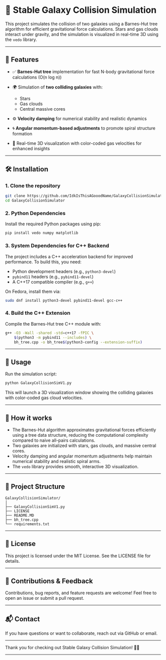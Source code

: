 
# 🌌 Stable Galaxy Collision Simulation

This project simulates the collision of two galaxies using a Barnes-Hut tree algorithm for efficient gravitational force calculations. Stars and gas clouds interact under gravity, and the simulation is visualized in real-time 3D using the `vedo` library.

---

## 🚀 Features

* ✅ **Barnes-Hut tree** implementation for fast N-body gravitational force calculations (O(n log n))
* 🌍 Simulation of **two colliding galaxies** with:

  * Stars
  * Gas clouds
  * Central massive cores
* ⚙️ **Velocity damping** for numerical stability and realistic dynamics
* 🌀 **Angular momentum-based adjustments** to promote spiral structure formation
* 🎨 Real-time 3D visualization with color-coded gas velocities for enhanced insights

---

## 🛠️ Installation

### 1. Clone the repository

```bash
git clone https://github.com/IdkIsThisAGooodName/GalaxyCollisionSimulator.git
cd GalaxyCollisionSimulator
```

### 2. Python Dependencies

Install the required Python packages using pip:

```bash
pip install vedo numpy matplotlib
```

### 3. System Dependencies for C++ Backend

The project includes a C++ acceleration backend for improved performance. To build this, you need:

* Python development headers (e.g., `python3-devel`)
* `pybind11` headers (e.g., `pybind11-devel`)
* A C++17 compatible compiler (e.g., `g++`)

On Fedora, install them via:

```bash
sudo dnf install python3-devel pybind11-devel gcc-c++
```

### 4. Build the C++ Extension

Compile the Barnes-Hut tree C++ module with:

```bash
g++ -O3 -Wall -shared -std=c++17 -fPIC \
    $(python3 -m pybind11 --includes) \
    bh_tree.cpp -o bh_tree$(python3-config --extension-suffix)
```

---

## 🚀 Usage

Run the simulation script:

```bash
python GalaxyCollisionSimV1.py
```

This will launch a 3D visualization window showing the colliding galaxies with color-coded gas cloud velocities.

---

## 🧩 How it works

* The Barnes-Hut algorithm approximates gravitational forces efficiently using a tree data structure, reducing the computational complexity compared to naive all-pairs calculations.
* Two galaxies are initialized with stars, gas clouds, and massive central cores.
* Velocity damping and angular momentum adjustments help maintain numerical stability and realistic spiral arms.
* The `vedo` library provides smooth, interactive 3D visualization.

---

## 📂 Project Structure

```
GalaxyCollisionSimulator/
│
├── GalaxyCollisionSimV1.py
├── LICENSE
├── README.MD
├── bh_tree.cpp
└── requirements.txt
```

---

## 📝 License

This project is licensed under the MIT License. See the LICENSE file for details.

---

## 🙏 Contributions & Feedback

Contributions, bug reports, and feature requests are welcome! Feel free to open an issue or submit a pull request.

---

## 📬 Contact

If you have questions or want to collaborate, reach out via GitHub or email.

---

Thank you for checking out Stable Galaxy Collision Simulation! 🚀🌌

---
